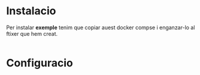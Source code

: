 # Instalacio
Per instalar **exemple** tenim que copiar auest docker compse i enganzar-lo al ftixer que hem creat.
```bash

```

# Configuracio
